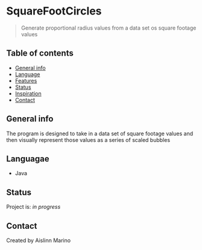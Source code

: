 # SquareFootCircles
> Generate proportional radius values from a data set os square footage values

## Table of contents
* [General info](#general-info)
* [Language](#languagae)
* [Features](#features)
* [Status](#status)
* [Inspiration](#inspiration)
* [Contact](#contact)

## General info
The program is designed to take in a data set of square footage values and then visually represent those values as a series of scaled bubbles

## Languagae
* Java

## Status
Project is: _in progress_

## Contact
Created by Aislinn Marino
